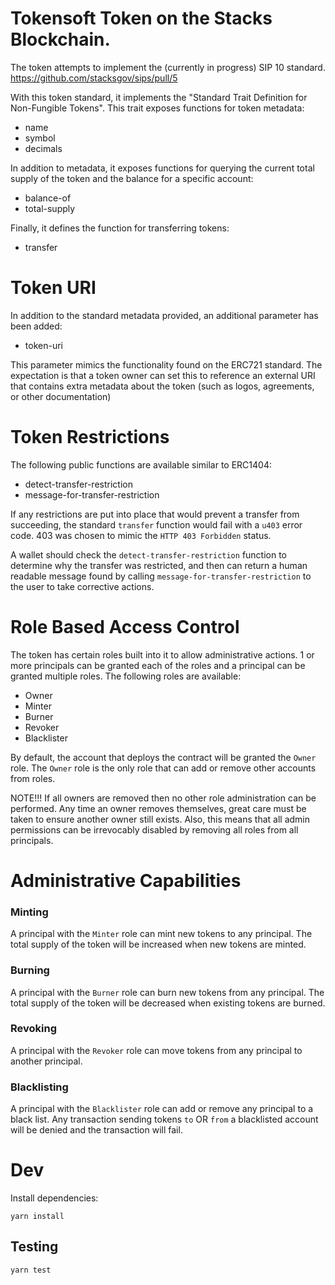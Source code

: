 # Tokensoft Token on the Stacks Blockchain. 


The token attempts to implement the (currently in progress) SIP 10 standard.
https://github.com/stacksgov/sips/pull/5

With this token standard, it implements the "Standard Trait Definition for Non-Fungible Tokens".  This trait exposes functions for token metadata:

* name
* symbol
* decimals

In addition to metadata, it exposes functions for querying the current total supply of the token and the balance for a specific account:

* balance-of
* total-supply

Finally, it defines the function for transferring tokens:

* transfer

# Token URI
In addition to the standard metadata provided, an additional parameter has been added:

* token-uri

This parameter mimics the functionality found on the ERC721 standard.  The expectation is that a token owner can set this to reference an external URI that contains extra metadata about the token (such as logos, agreements, or other documentation)

# Token Restrictions

The following public functions are available similar to ERC1404:
* detect-transfer-restriction
* message-for-transfer-restriction

If any restrictions are put into place that would prevent a transfer from succeeding, the standard `transfer` function would fail with a `u403` error code.  403 was chosen to mimic the `HTTP 403 Forbidden` status.

A wallet should check the `detect-transfer-restriction` function to determine why the transfer was restricted, and then can return a human readable message found by calling `message-for-transfer-restriction` to the user to take corrective actions.

# Role Based Access Control

The token has certain roles built into it to allow administrative actions.  1 or more principals can be granted each of the roles and a principal can be granted multiple roles.  The following roles are available:

* Owner
* Minter
* Burner
* Revoker
* Blacklister

By default, the account that deploys the contract will be granted the `Owner` role.  The `Owner` role is the only role that can add or remove other accounts from roles.

NOTE!!! If all owners are removed then no other role administration can be performed.  Any time an owner removes themselves, great care must be taken to ensure another owner still exists.  Also, this means that all admin permissions can be irrevocably disabled by removing all roles from all principals.

# Administrative Capabilities

### Minting
A principal with the `Minter` role can mint new tokens to any principal.  The total supply of the token will be increased when new tokens are minted.

### Burning
A principal with the `Burner` role can burn new tokens from any principal.  The total supply of the token will be decreased when existing tokens are burned.

### Revoking
A principal with the `Revoker` role can move tokens from any principal to another principal.

### Blacklisting
A principal with the `Blacklister` role can add or remove any principal to a black list.  Any transaction sending tokens `to` OR `from` a blacklisted account will be denied and the transaction will fail.

# Dev
Install dependencies:
```
yarn install
```

## Testing
```
yarn test
```